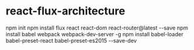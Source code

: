 # react-flux-architecture
npm init
npm install flux react react-dom react-router@latest --save
npm install babel webpack webpack-dev-server -g
npm install babel-loader babel-preset-react babel-preset-es2015 --save-dev



